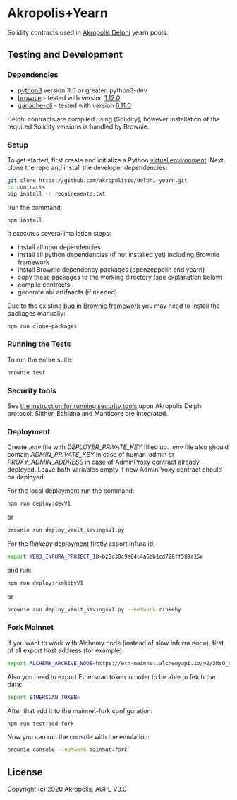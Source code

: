 # Akropolis+Yearn 

Solidity contracts used in [Akropolis Delphi](https://delphi.akropolis.io/) yearn pools.


## Testing and Development

### Dependencies

* [python3](https://www.python.org/downloads/release/python-368/) version 3.6 or greater, python3-dev
* [brownie](https://github.com/iamdefinitelyahuman/brownie) - tested with version [1.12.0](https://github.com/eth-brownie/brownie/releases/tag/v1.12.0)
* [ganache-cli](https://github.com/trufflesuite/ganache-cli) - tested with version [6.11.0](https://github.com/trufflesuite/ganache-cli/releases/tag/v6.11.0)

Delphi contracts are compiled using [Solidity], however installation of the required Solidity versions is handled by Brownie.

### Setup

To get started, first create and initialize a Python [virtual environment](https://docs.python.org/3/library/venv.html). Next, clone the repo and install the developer dependencies:

```bash
git clone https://github.com/akropolisio/delphi-yearn.git
cd contracts
pip install -r requirements.txt
```

Run the command:
```bash
npm install
```
It executes several intallation steps:
* install all npm dependencies
* install all python dependencies (if not installed yet) including Brownie framework
* install Brownie dependency packages (openzeppelin and yearn)
* copy these packages to the working directory (see explanation below)
* compile contracts
* generate abi artifaacts (if needed)


Due to the existing [bug in Brownie framework](https://github.com/eth-brownie/brownie/issues/893) you may need to install the packages manually:
```
npm run clone-packages
```

### Running the Tests

To run the entire suite:

```bash
brownie test
```

### Security tools

See [the instruction for running security tools](security/readme.md) upon Akropolis Delphi protocol.
Slither, Echidna and Manticore are integrated.


### Deployment
Create *.env* file with *DEPLOYER_PRIVATE_KEY* filled up.
*.env* file also should contain *ADMIN_PRIVATE_KEY* in case of human-admin or *PROXY_ADMIN_ADDRESS* in case of AdminProxy contract already deployed. Leave both variables empty if new AdminProxy contract should be deployed.

For the local deployment run the command:

```bash
npm run deploy:devV1
```
or 
```bash
brownie run deploy_vault_savingsV1.py
```

For the *Rinkeby* deployment firstly export Infura id:

```bash
export WEB3_INFURA_PROJECT_ID=b20c30c9e04c4a6bb1cd728ff589a15e
```

and run:

```bash
npm run deploy:rinkebyV1
```
or 
```bash
brownie run deploy_vault_savingsV1.py --network rinkeby
```

### Fork Mainnet
If you want to work with Alchemy node (instead of slow Infurra node), first of all export host address (for example):
```bash
export ALCHEMY_ARCHIVE_NODE=https://eth-mainnet.alchemyapi.io/v2/3MsO_qdMuAz1ILi6KhiNZ-UO6lqq5mtA
```

Also you need to export Etherscan token in order to be able to fetch the data:
```bash
export ETHERSCAN_TOKEN=
```
After that add it to the mainnet-fork configuration:
```bash
npm run test:add-fork
```

Now you can run the console with the emulation:
```bash
brownie console --network mainnet-fork
```

## License

Copyright (c) 2020 Akropolis, AGPL V3.0
